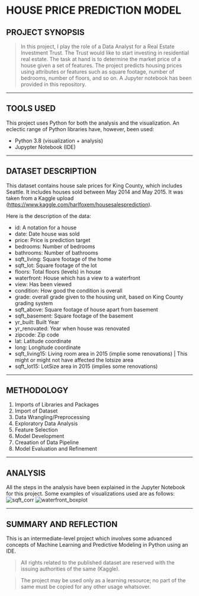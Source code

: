 # HOUSE PRICE PREDICTION MODEL
## **PROJECT SYNOPSIS**
> In this project, I play the role of a Data Analyst for a Real Estate Investment Trust. The Trust would like to start investing in residential real estate. The task at hand is to determine the market price of a house given a set of features. The project predicts housing prices using attributes or features such as square footage, number of bedrooms, number of floors, and so on. A Jupyter notebook has been provided in this repository.
___
## **TOOLS USED**
This project uses Python for both the analysis and the visualization. An eclectic range of Python libraries have, however, been used:
- Python 3.8 (visualization + analysis)
- Jupypter Notebook (IDE)
___

## **DATASET DESCRIPTION**
This dataset contains house sale prices for King County, which includes Seattle. It includes houses sold between May 2014 and May 2015. It was taken from a Kaggle upload (https://www.kaggle.com/harlfoxem/housesalesprediction).

Here is the description of the data:
- id:	A notation for a house
- date:	Date house was sold
- price:	Price is prediction target
- bedrooms:	Number of bedrooms
- bathrooms:	Number of bathrooms
- sqft_living:	Square footage of the home
- sqft_lot:	Square footage of the lot
- floors:	Total floors (levels) in house
- waterfront:	House which has a view to a waterfront
- view:	Has been viewed
- condition:	How good the condition is overall
- grade:	overall grade given to the housing unit, based on King County grading system
- sqft_above:	Square footage of house apart from basement
- sqft_basement:	Square footage of the basement
- yr_built:	Built Year
- yr_renovated:	Year when house was renovated
- zipcode:	Zip code
- lat:	Latitude coordinate
- long:	Longitude coordinate
- sqft_living15:	Living room area in 2015 (implie some renovations) | This might or might not have affected the lotsize area
- sqft_lot15:	LotSize area in 2015 (implies some renovations)


___
## **METHODOLOGY**
1. Imports of Libraries and Packages
2. Import of Dataset
3. Data Wrangling/Preprocessing
4. Exploratory Data Analysis
5. Feature Selection
6. Model Development
7. Creaation of Data Pipeline
8. Model Evaluation and Refinement

___
## **ANALYSIS**
All the steps in the analysis have been explained in the Jupyter Notebook for this project. Some examples of visualizations used are as follows:
![sqft_corr](https://user-images.githubusercontent.com/76584894/114440367-78b5e480-9be3-11eb-8cb4-5200c49d5e7c.JPG)
![waterfront_boxplot](https://user-images.githubusercontent.com/76584894/114440377-7a7fa800-9be3-11eb-992e-63e5eec50d59.JPG)
___
## **SUMMARY AND REFLECTION**
This is an intermediate-level project which involves some advanced concepts of Machine Learning and Predictive Modeling in Python using an IDE. 
> All rights related to the published dataset are reserved with the issuing authorities of the same (Kaggle).

> The project may be used only as a learning resource; no part of the same must be copied for any other usage whatsover.
